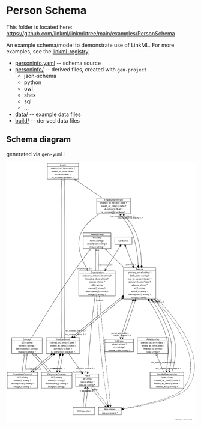 # Person Schema

This folder is located here: https://github.com/linkml/linkml/tree/main/examples/PersonSchema

An example schema/model to demonstrate use of LinkML. For more examples, see the [linkml-registry](https://linkml.io/linkml-registry/registry/)

 * [personinfo.yaml](personinfo.yaml) -- schema source
 * [personinfo/](personinfo) -- derived files, created with `gen-project`
     * json-schema
     * python
     * owl
     * shex
     * sql
     * ...
 * [data/](data) -- example data files
 * [build/](build) -- derived data files

## Schema diagram

generated via `gen-yuml`:

![schema](personinfo.png)
 

